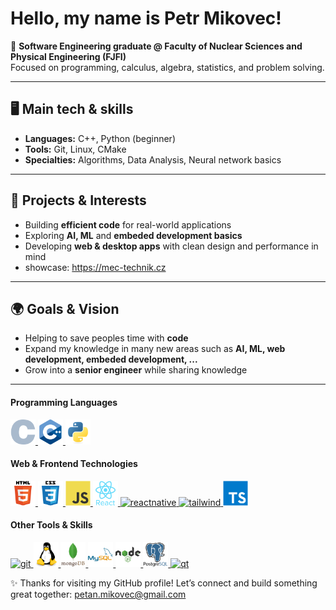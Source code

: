 # Hello, my name is Petr Mikovec!  
🦁 **Software Engineering graduate @ Faculty of Nuclear Sciences and Physical Engineering (FJFI)**  
Focused on programming, calculus, algebra, statistics, and problem solving.  

---

## 🖥️ Main tech & skills  
- **Languages:** C++, Python (beginner)
- **Tools:** Git, Linux, CMake  
- **Specialties:** Algorithms, Data Analysis, Neural network basics  

---

## 🚀 Projects & Interests  
- Building **efficient code** for real-world applications  
- Exploring **AI, ML** and **embeded development basics**  
- Developing **web & desktop apps** with clean design and performance in mind
- showcase: https://mec-technik.cz

---

## 🌍 Goals & Vision  
- Helping to save peoples time with **code**  
- Expand my knowledge in many new areas such as **AI, ML, web development, embeded development, ...**  
- Grow into a **senior engineer** while sharing knowledge  

---

#### Programming Languages  
<p align="left">  
<a href="https://www.cprogramming.com/" target="_blank" rel="noreferrer">  
  <img src="https://raw.githubusercontent.com/devicons/devicon/master/icons/c/c-original.svg" alt="c" width="40" height="40"/>  
</a>  
<a href="https://www.w3schools.com/cpp/" target="_blank" rel="noreferrer">  
  <img src="https://raw.githubusercontent.com/devicons/devicon/master/icons/cplusplus/cplusplus-original.svg" alt="cplusplus" width="40" height="40"/>  
</a>  
<a href="https://www.python.org" target="_blank" rel="noreferrer">  
  <img src="https://raw.githubusercontent.com/devicons/devicon/master/icons/python/python-original.svg" alt="python" width="40" height="40"/>  
</a>  
</p>

#### Web & Frontend Technologies  
<p align="left">  
<a href="https://www.w3.org/html/" target="_blank" rel="noreferrer">  
  <img src="https://raw.githubusercontent.com/devicons/devicon/master/icons/html5/html5-original-wordmark.svg" alt="html5" width="40" height="40"/>  
</a>  
<a href="https://www.w3schools.com/css/" target="_blank" rel="noreferrer">  
  <img src="https://raw.githubusercontent.com/devicons/devicon/master/icons/css3/css3-original-wordmark.svg" alt="css3" width="40" height="40"/>  
</a>  
<a href="https://developer.mozilla.org/en-US/docs/Web/JavaScript" target="_blank" rel="noreferrer">  
  <img src="https://raw.githubusercontent.com/devicons/devicon/master/icons/javascript/javascript-original.svg" alt="javascript" width="40" height="40"/>  
</a>  
<a href="https://reactjs.org/" target="_blank" rel="noreferrer">  
  <img src="https://raw.githubusercontent.com/devicons/devicon/master/icons/react/react-original-wordmark.svg" alt="react" width="40" height="40"/>  
</a>  
<a href="https://reactnative.dev/" target="_blank" rel="noreferrer">  
  <img src="https://reactnative.dev/img/header_logo.svg" alt="reactnative" width="40" height="40"/>  
</a>  
<a href="https://tailwindcss.com/" target="_blank" rel="noreferrer">  
  <img src="https://www.vectorlogo.zone/logos/tailwindcss/tailwindcss-icon.svg" alt="tailwind" width="40" height="40"/>  
</a>  
<a href="https://www.typescriptlang.org/" target="_blank" rel="noreferrer">  
  <img src="https://raw.githubusercontent.com/devicons/devicon/master/icons/typescript/typescript-original.svg" alt="typescript" width="40" height="40"/>  
</a>  
</p>

#### Other Tools & Skills  
<p align="left">  
<a href="https://git-scm.com/" target="_blank" rel="noreferrer">  
  <img src="https://www.vectorlogo.zone/logos/git-scm/git-scm-icon.svg" alt="git" width="40" height="40"/>  
</a>  
<a href="https://www.linux.org/" target="_blank" rel="noreferrer">  
  <img src="https://raw.githubusercontent.com/devicons/devicon/master/icons/linux/linux-original.svg" alt="linux" width="40" height="40"/>  
</a>  
<a href="https://www.mongodb.com/" target="_blank" rel="noreferrer">  
  <img src="https://raw.githubusercontent.com/devicons/devicon/master/icons/mongodb/mongodb-original-wordmark.svg" alt="mongodb" width="40" height="40"/>  
</a>  
<a href="https://www.mysql.com/" target="_blank" rel="noreferrer">  
  <img src="https://raw.githubusercontent.com/devicons/devicon/master/icons/mysql/mysql-original-wordmark.svg" alt="mysql" width="40" height="40"/>  
</a>  
<a href="https://nodejs.org" target="_blank" rel="noreferrer">  
  <img src="https://raw.githubusercontent.com/devicons/devicon/master/icons/nodejs/nodejs-original-wordmark.svg" alt="nodejs" width="40" height="40"/>  
</a>  
<a href="https://www.postgresql.org" target="_blank" rel="noreferrer">  
  <img src="https://raw.githubusercontent.com/devicons/devicon/master/icons/postgresql/postgresql-original-wordmark.svg" alt="postgresql" width="40" height="40"/>  
</a>  
<a href="https://www.qt.io/" target="_blank" rel="noreferrer">  
  <img src="https://upload.wikimedia.org/wikipedia/commons/0/0b/Qt_logo_2016.svg" alt="qt" width="40" height="40"/>  
</a>  
</p>

✨ Thanks for visiting my GitHub profile! Let’s connect and build something great together: petan.mikovec@gmail.com
